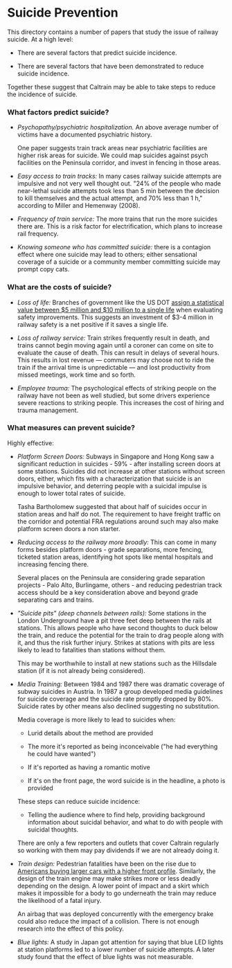 # Suicide Prevention

This directory contains a number of papers that study the issue of railway
suicide. At a high level:

- There are several factors that predict suicide incidence.

- There are several factors that have been demonstrated to reduce suicide
  incidence.

Together these suggest that Caltrain may be able to take steps to reduce the
incidence of suicide.

### What factors predict suicide?

- *Psychopathy/psychiatric hospitalization.* An above average number of victims
have a documented psychiatric history.

    One paper suggests train track areas near psychiatric facilities are higher
    risk areas for suicide. We could map suicides against psych facilities on
    the Peninsula corridor, and invest in fencing in those areas.

- *Easy access to train tracks:* In many cases railway suicide attempts are
impulsive and not very well thought out. "24% of the people who made near-lethal
suicide attempts took less than 5 min between the decision to kill themselves
and the actual attempt, and 70% less than 1 h," according to Miller and Hemenway
(2008).

- *Frequency of train service:* The more trains that run the more suicides there
  are. This is a risk factor for electrification, which plans to increase rail
  frequency.

- *Knowing someone who has committed suicide:* there is a contagion effect where
one suicide may lead to others; either sensational coverage of a suicide or a
community member committing suicide may prompt copy cats.

### What are the costs of suicide?

- *Loss of life:* Branches of government like the US DOT [assign a statistical
value between $5 million and $10 million to a single life][life-value] when
evaluating safety improvements. This suggests an investment of $3-4 million in
railway safety is a net positive if it saves a single life.

- *Loss of railway service:* Train strikes frequently result in death, and
trains cannot begin moving again until a coroner can come on site to evaluate
the cause of death. This can result in delays of several hours. This results in
lost revenue &mdash; commuters may choose not to ride the train if the arrival
time is unpredictable &mdash; and lost productivity from missed meetings, work
time and so forth.

- *Employee trauma:* The psychological effects of striking people on the railway
have not been as well studied, but some drivers experience severe reactions to
striking people. This increases the cost of hiring and trauma management.

### What measures can prevent suicide?

Highly effective:

- *Platform Screen Doors:* Subways in Singapore and Hong Kong saw a significant
reduction in suicides - 59% - after installing screen doors at some stations.
Suicides did not increase at other stations without screen doors, either,
which fits with a characterization that suicide is an impulsive behavior, and
deterring people with a suicidal impulse is enough to lower total rates of
suicide.

    Tasha Bartholomew suggested that about half of suicides occur in station
    areas and half do not. The requirement to have freight traffic on the
    corridor and potential FRA regulations around such may also make platform
    screen doors a non starter.

- *Reducing access to the railway more broadly:* This can come in many forms
  besides platform doors - grade separations, more fencing, ticketed station
  areas, identifying hot spots like mental hospitals and increasing
  fencing there.

    Several places on the Peninsula are considering grade separation projects -
    Palo Alto, Burlingame, others - and reducing pedestrian track access should
    be a key consideration above and beyond grade separating cars and trains.

- *"Suicide pits" (deep channels between rails):* Some stations in the London
Underground have a pit three feet deep between the rails at stations. This
allows people who have second thoughts to duck below the train, and reduce the
potential for the train to drag people along with it, and thus the risk further
injury. Strikes at stations with pits are less likely to lead to fatalities than
stations without them.

    This may be worthwhile to install at new stations such as the Hillsdale
    station (if it is not already being considered).

- *Media Training:* Between 1984 and 1987 there was dramatic coverage of subway
suicides in Austria. In 1987 a group developed media guidelines for suicide
coverage and the suicide rate promptly dropped by 80%. Suicide rates by other
means also declined suggesting no substitution.

    Media coverage is more likely to lead to suicides when:

    - Lurid details about the method are provided

    - The more it's reported as being inconceivable ("he had everything he could
      have wanted")

    - If it's reported as having a romantic motive

    - If it's on the front page, the word suicide is in the headline, a photo is
      provided

    These steps can reduce suicide incidence:

    - Telling the audience where to find help, providing background information
    about suicidal behavior, and what to do with people with suicidal thoughts.

    There are only a few reporters and outlets that cover Caltrain regularly so
    working with them may pay dividends if we are not already doing it.

- *Train design:* Pedestrian fatalities have been on the rise due to [Americans
buying larger cars with a higher front profile][suvs]. Similarly, the design of
the train engine may make strikes more or less deadly depending on the design.
A lower point of impact and a skirt which makes it impossible for a body to go
underneath the train may reduce the likelihood of a fatal injury.

    An airbag that was deployed concurrently with the emergency brake could also
    reduce the impact of a collision. There is not enough research into the
    effect of this policy.

- *Blue lights:* A study in Japan got attention for saying that blue LED lights
at station platforms led to a lower number of suicide attempts. A later study
found that the effect of blue lights was not measurable.

[life-value]: https://www.transportation.gov/sites/dot.gov/files/docs/VSL%20Guidance%202008%20and%202009rev.pdf
[suvs]: https://www.cnet.com/roadshow/news/suv-craze-rising-pedestrian-deaths-report/
